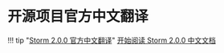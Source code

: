 # 开源项目官方中文翻译
!!! tip "[Storm 2.0.0 官方中文翻译][1]"
    [开始阅读 Storm 2.0.0 中文文档][1]


[1]:https://storm.xiaolei.wang/release/2.0.0/cn/index.html
